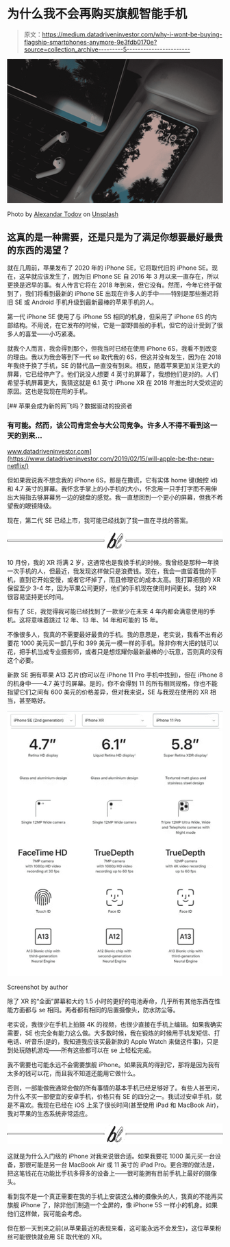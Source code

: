 # 为什么我不会再购买旗舰智能手机

> 原文：<https://medium.datadriveninvestor.com/why-i-wont-be-buying-flagship-smartphones-anymore-9e3fdb0170e?source=collection_archive---------5----------------------->

![](img/c066e19b2ff336ee3fa88b33692a6469.png)

Photo by [Alexandar Todov](https://unsplash.com/@alexandar_todov?utm_source=medium&utm_medium=referral) on [Unsplash](https://unsplash.com?utm_source=medium&utm_medium=referral)

## 这真的是一种需要，还是只是为了满足你想要最好最贵的东西的渴望？

就在几周前，苹果发布了 2020 年的 iPhone SE，它将取代旧的 iPhone SE。现在，这早就应该发生了，因为旧 iPhone SE 自 2016 年 3 月以来一直存在，所以更换是迟早的事。有人传言它将在 2018 年到来，但它没有。然而，今年它终于做到了，我们将看到最新的 iPhone SE 出现在许多人的手中——特别是那些推迟将旧 SE 或 Android 手机升级到最新最棒的苹果手机的人。

第一代 iPhone SE 使用了与 iPhone 5S 相同的机身，但采用了 iPhone 6S 的内部结构。不用说，在它发布的时候，它是一部野兽般的手机，但它的设计受到了很多人的喜爱——小巧紧凑。

就我个人而言，我会得到那个，但我当时已经在使用 iPhone 6S，我看不到改变的理由。我以为我会等到下一代 se 取代我的 6S，但这并没有发生，因为在 2018 年我终于换了手机，SE 的替代品一直没有到来。相反，随着苹果更加关注更大的屏幕，它已经停产了。他们说没人想要 4 英寸的屏幕了，我想他们是对的。人们希望手机屏幕更大，我猜这就是 6.1 英寸 iPhone XR 在 2018 年推出时大受欢迎的原因。这也是我现在用的手机。

[](https://www.datadriveninvestor.com/2019/02/15/will-apple-be-the-new-netflix/) [## 苹果会成为新的网飞吗？数据驱动的投资者

### 有可能。然而，该公司肯定会与大公司竞争。许多人不得不看到这一天的到来…

www.datadriveninvestor.com](https://www.datadriveninvestor.com/2019/02/15/will-apple-be-the-new-netflix/) 

但如果我说我不想念我的 iPhone 6S，那是在撒谎，它有实体 home 键(触控 id)和 4.7 英寸的屏幕。我怀念手掌上的小手机的大小，怀念用一只手打字而不用伸出大拇指去够屏幕另一边的键盘的感觉。我一直想回到一个更小的屏幕，但我不希望我的眼镜降级。

现在，第二代 SE 已经上市，我可能已经找到了我一直在寻找的答案。

![](img/4be678eb2f7db9e0776842c8bddd23c2.png)

10 月份，我的 XR 将满 2 岁，这通常也是我换手机的时候。我曾经是那种一年换一次手机的人，但最近，我发现这样做只是浪费钱。现在，我会一直留着我的手机，直到它开始变慢，或者它坏掉了，而且修理它的成本太高。我打算把我的 XR 保留至少 3-4 年，因为苹果公司更好，他们的手机现在使用时间更长。我的 XR 很容易坚持更长时间。

但有了 SE，我觉得我可能已经找到了一款至少在未来 4 年内都会满意使用的手机。这将意味着跳过 12 年、13 年、14 年和可能的 15 年。

不像很多人，我真的不需要最好最贵的手机。我的意思是，老实说，我看不出有必要花 1000 美元买一部几乎和 399 美元一模一样的手机。除非你有大把的钱可以花，把手机当成专业摄影师，或者只是想炫耀你最新最棒的小玩意，否则真的没有这个必要。

新款 SE 拥有苹果 A13 芯片(你可以在 iPhone 11 Pro 手机中找到)，但在 iPhone 8 的机身中——4.7 英寸的屏幕。是的，你不会得到 11 的所有相同规格，你也不能指望它们之间有 600 美元的价格差异，但对我来说，SE 与我现在使用的 XR 相当，甚至略好。

![](img/fd29c765052b5edb372a95326f613755.png)

Screenshot by author

除了 XR 的“全面”屏幕和大约 1.5 小时的更好的电池寿命，几乎所有其他东西在性能方面都与 se 相同。两者都有相同的后置摄像头，防水防尘等。

老实说，我很少在手机上拍摄 4K 的视频，也很少直接在手机上编辑。如果我确实需要，SE 也完全有能力这么做。大多数时候，我在锻炼的时候用手机发短信、打电话、听音乐(是的，我知道我应该买最新款的 Apple Watch 来做这件事)，只是到处玩随机游戏——所有这些都可以在 se 上轻松完成。

我不需要也可能永远不会需要旗舰 iPhone。如果我真的得到它，那将是因为我有太多的钱可以花，而且我不知道还能用它做什么。

否则，一部能做我通常会做的所有事情的基本手机已经足够好了。有些人甚至问，为什么不买一部便宜的安卓手机，价格只有 SE 的四分之一。我试过安卓手机，就是不喜欢。我现在已经在 iOS 上呆了很长时间(甚至使用 iPad 和 MacBook Air)，我对苹果的生态系统非常适应。

![](img/4be678eb2f7db9e0776842c8bddd23c2.png)

这就是为什么入门级的 iPhone 对我来说很合适。如果我要花 1000 美元买一台设备，那很可能是另一台 MacBook Air 或 11 英寸的 iPad Pro。更合理的做法是，把这笔钱花在功能比手机多得多的设备上——很可能拥有目前手机上最好的摄像头。

看到我不是一个真正需要在我的手机上安装这么棒的摄像头的人，我真的不能再买旗舰 iPhone 了，除非他们制造一个全屏的，像 iPhone 5S 一样小的机身。如果他们这样做，我可能会考虑。

但在那一天到来之前(从苹果最近的表现来看，这可能永远不会发生)，这位苹果粉丝可能很快就会用 SE 取代他的 XR。